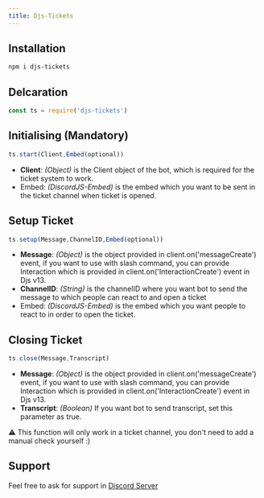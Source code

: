 ```yaml
--- 
title: Djs-Tickets 
---
```


## Installation
```txt
npm i djs-tickets
```

## Delcaration
```js
const ts = require('djs-tickets')
```

## Initialising (Mandatory)
```js
ts.start(Client,Embed(optional))     
```
- **Client**: *(Object)* is the Client object of the bot, which is required for the ticket system to work.
- Embed: *(DiscordJS-Embed)* is the embed which you want to be sent in the ticket channel when ticket is opened.
## Setup Ticket 
```js
ts.setup(Message,ChannelID,Embed(optional))
```
- **Message**: *(Object)* is the object provided in client.on('messageCreate') event, if you want to use with slash command, you can provide Interaction which is provided in client.on('InteractionCreate') event in Djs v13.     
- **ChannelID**: *(String)* is the channelID where you want bot to send the message to which people can react to and open a ticket
- Embed: *(DiscordJS-Embed)* is the embed which you want people to react to in order to open the ticket.

## Closing Ticket
```js
ts.close(Message,Transcript)
```
- **Message**: *(Object)* is the object provided in client.on('messageCreate') event, if you want to use with slash command, you can provide Interaction which is provided in client.on('InteractionCreate') event in Djs v13.    
- **Transcript**: *(Boolean)* If you want bot to send transcript, set this parameter as true.      

⚠️ This function will only work in a ticket channel, you don't need to add a manual check yourself :)
## Support
Feel free to ask for support in [Discord Server](https://u.pgamerx.com/discord)

